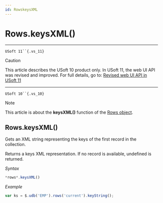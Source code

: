```yaml
---
id: RowskeysXML
---
```


# Rows.keysXML()



----

`USoft 11``{.vs_11}`

> [!CAUTION]
> This article describes the USoft 10 product only.
> In USoft 11, the web UI API was revised and improved. For full details, go to:
> [Revised web UI API in USoft 11](/docs/Web%20and%20app%20UIs/UDB%20udb/Revised%20web%20UI%20API%20in%20USoft%2011.md)

----

`USoft 10``{.vs_10}`

> [!NOTE]
> This article is about the **keysXML()** function of the [Rows object](/docs/Web%20and%20app%20UIs/UDB%20Rows).

## **Rows.keysXML()**

Gets an XML string representing the keys of the first record in the collection.

Returns a keys XML representation. If no record is available, undefined is returned.

*Syntax*

```js
*rows*.keysXML()
```

*Example*

```js
var ks = $.udb('EMP').rows('current').keyString();
```

 